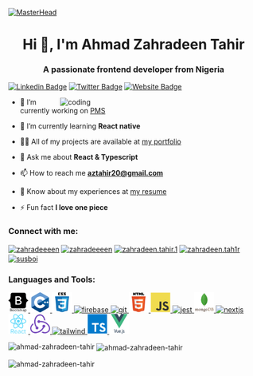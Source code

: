[![MasterHead](https://camo.githubusercontent.com/e2ab69d5a806b80711a92cd080b85bd4a71f014be76314170853caa52ebbb368/68747470733a2f2f7468656163656d616b6572732e636f6d2f77702d636f6e74656e742f75706c6f6164732f323032302f30352f636f7573746f6d2d7765622e676966)](https://github.com/Ahmad-Zahradeen-Tahir/)
<h1 align="center">Hi 👋, I'm Ahmad Zahradeen Tahir</h1>
<h3 align="center">A passionate frontend developer from Nigeria</h3>

[![Linkedin Badge](https://img.shields.io/badge/-Zahradeen-blue?style=for-the-badge&logo=Linkedin&logoColor=white&link=https://linkedin.com/in/zahradeeeen)](https://linkedin.com/in/zahradeeeen) [![Twitter Badge](https://img.shields.io/badge/zahradeen-green?style=for-the-badge&logo=twitter&logoColor=white&link=https://twitter.com/Zahradeeeen?s=11&t=MWzccZS0twtTSj2ke4a67w)](https://twitter.com/zahradeeeen?s=11&t=MWzccZS0twtTSj2ke4a67w) [![Website Badge](https://img.shields.io/badge/-Zahradeen.dev-000000?style=for-the-badge&logo=Google-Chrome&logoColor=white&link=https://new-portfolio-phi-rouge.vercel.app/)](https://new-portfolio-phi-rouge.vercel.app/)

<img align="right" alt="coding" width="400" src="https://camo.githubusercontent.com/5ddf73ad3a205111cf8c686f687fc216c2946a75005718c8da5b837ad9de78c9/68747470733a2f2f7468756d62732e6766796361742e636f6d2f4576696c4e657874446576696c666973682d736d616c6c2e676966">

- 🔭 I’m currently working on [PMS](https://github.com/Ahmad-Zahradeen-Tahir/PMS)

- 🌱 I’m currently learning **React native**

- 👨‍💻 All of my projects are available at [my portfolio](https://new-portfolio-phi-rouge.vercel.app/)

- 💬 Ask me about **React & Typescript**

- 📫 How to reach me **aztahir20@gmail.com**

- 📄 Know about my experiences at [my resume](https://flowcv.com/resume/c280fk3ptw)

- ⚡ Fun fact **I love one piece**

<h3 align="left">Connect with me:</h3>
<p align="left">
<a href="https://twitter.com/zahradeeeen" target="blank"><img align="center" src="https://raw.githubusercontent.com/rahuldkjain/github-profile-readme-generator/master/src/images/icons/Social/twitter.svg" alt="zahradeeeen" height="30" width="40" /></a>
<a href="https://linkedin.com/in/zahradeeeen" target="blank"><img align="center" src="https://raw.githubusercontent.com/rahuldkjain/github-profile-readme-generator/master/src/images/icons/Social/linked-in-alt.svg" alt="zahradeeeen" height="30" width="40" /></a>
<a href="https://fb.com/zahradeen.tahir.1" target="blank"><img align="center" src="https://raw.githubusercontent.com/rahuldkjain/github-profile-readme-generator/master/src/images/icons/Social/facebook.svg" alt="zahradeen.tahir.1" height="30" width="40" /></a>
<a href="https://instagram.com/zahradeen.tah1r" target="blank"><img align="center" src="https://raw.githubusercontent.com/rahuldkjain/github-profile-readme-generator/master/src/images/icons/Social/instagram.svg" alt="zahradeen.tah1r" height="30" width="40" /></a>
<a href="https://www.leetcode.com/susboi" target="blank"><img align="center" src="https://raw.githubusercontent.com/rahuldkjain/github-profile-readme-generator/master/src/images/icons/Social/leet-code.svg" alt="susboi" height="30" width="40" /></a>
</p>

<h3 align="left">Languages and Tools:</h3>
<p align="left"> <a href="https://getbootstrap.com" target="_blank" rel="noreferrer"> <img src="https://raw.githubusercontent.com/devicons/devicon/master/icons/bootstrap/bootstrap-plain-wordmark.svg" alt="bootstrap" width="40" height="40"/> </a> <a href="https://www.w3schools.com/cpp/" target="_blank" rel="noreferrer"> <img src="https://raw.githubusercontent.com/devicons/devicon/master/icons/cplusplus/cplusplus-original.svg" alt="cplusplus" width="40" height="40"/> </a> <a href="https://www.w3schools.com/css/" target="_blank" rel="noreferrer"> <img src="https://raw.githubusercontent.com/devicons/devicon/master/icons/css3/css3-original-wordmark.svg" alt="css3" width="40" height="40"/> </a> <a href="https://firebase.google.com/" target="_blank" rel="noreferrer"> <img src="https://www.vectorlogo.zone/logos/firebase/firebase-icon.svg" alt="firebase" width="40" height="40"/> </a> <a href="https://git-scm.com/" target="_blank" rel="noreferrer"> <img src="https://www.vectorlogo.zone/logos/git-scm/git-scm-icon.svg" alt="git" width="40" height="40"/> </a> <a href="https://www.w3.org/html/" target="_blank" rel="noreferrer"> <img src="https://raw.githubusercontent.com/devicons/devicon/master/icons/html5/html5-original-wordmark.svg" alt="html5" width="40" height="40"/> </a> <a href="https://developer.mozilla.org/en-US/docs/Web/JavaScript" target="_blank" rel="noreferrer"> <img src="https://raw.githubusercontent.com/devicons/devicon/master/icons/javascript/javascript-original.svg" alt="javascript" width="40" height="40"/> </a> <a href="https://jestjs.io" target="_blank" rel="noreferrer"> <img src="https://www.vectorlogo.zone/logos/jestjsio/jestjsio-icon.svg" alt="jest" width="40" height="40"/> </a> <a href="https://www.mongodb.com/" target="_blank" rel="noreferrer"> <img src="https://raw.githubusercontent.com/devicons/devicon/master/icons/mongodb/mongodb-original-wordmark.svg" alt="mongodb" width="40" height="40"/> </a> <a href="https://nextjs.org/" target="_blank" rel="noreferrer"> <img src="https://cdn.worldvectorlogo.com/logos/nextjs-2.svg" alt="nextjs" width="40" height="40"/> </a> <a href="https://reactjs.org/" target="_blank" rel="noreferrer"> <img src="https://raw.githubusercontent.com/devicons/devicon/master/icons/react/react-original-wordmark.svg" alt="react" width="40" height="40"/> </a> <a href="https://redux.js.org" target="_blank" rel="noreferrer"> <img src="https://raw.githubusercontent.com/devicons/devicon/master/icons/redux/redux-original.svg" alt="redux" width="40" height="40"/> </a> <a href="https://tailwindcss.com/" target="_blank" rel="noreferrer"> <img src="https://www.vectorlogo.zone/logos/tailwindcss/tailwindcss-icon.svg" alt="tailwind" width="40" height="40"/> </a> <a href="https://www.typescriptlang.org/" target="_blank" rel="noreferrer"> <img src="https://raw.githubusercontent.com/devicons/devicon/master/icons/typescript/typescript-original.svg" alt="typescript" width="40" height="40"/> </a> <a href="https://vuejs.org/" target="_blank" rel="noreferrer"> <img src="https://raw.githubusercontent.com/devicons/devicon/master/icons/vuejs/vuejs-original-wordmark.svg" alt="vuejs" width="40" height="40"/> </a> </p>

<p><img align="left" src="https://github-readme-stats.vercel.app/api/top-langs?username=ahmad-zahradeen-tahir&show_icons=true&locale=en&layout=compact" alt="ahmad-zahradeen-tahir" /></p>

<p>&nbsp;<img align="center" src="https://github-readme-stats.vercel.app/api?username=ahmad-zahradeen-tahir&show_icons=true&locale=en" alt="ahmad-zahradeen-tahir" /></p>

<p><img align="center" src="https://github-readme-streak-stats.herokuapp.com/?user=ahmad-zahradeen-tahir&" alt="ahmad-zahradeen-tahir" /></p>
